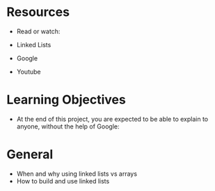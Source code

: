 # Resources

* Read or watch:

* Linked Lists
* Google
* Youtube

# Learning Objectives

* At the end of this project, you are expected to be able to explain to anyone, without the help of Google:

# General
* When and why using linked lists vs arrays
* How to build and use linked lists

